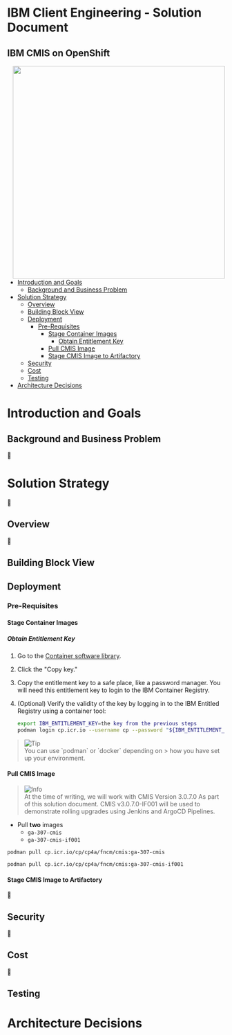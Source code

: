 <h1>IBM Client Engineering - Solution Document</h1>

<h2>IBM CMIS on OpenShift</h2>
<img align="right" src="https://user-images.githubusercontent.com/95059/166857681-99c92cdc-fa62-4141-b903-969bd6ec1a41.png" width="491" >

- [Introduction and Goals](#introduction-and-goals)
  - [Background and Business Problem](#background-and-business-problem)
- [Solution Strategy](#solution-strategy)
  - [Overview](#overview)
  - [Building Block View](#building-block-view)
  - [Deployment](#deployment)
    - [Pre-Requisites](#pre-requisites)
      - [Stage Container Images](#stage-container-images)
        - [Obtain Entitlement Key](#obtain-entitlement-key)
      - [Pull CMIS Image](#pull-cmis-image)
      - [Stage CMIS Image to Artifactory](#stage-cmis-image-to-artifactory)
  - [Security](#security)
  - [Cost](#cost)
  - [Testing](#testing)
- [Architecture Decisions](#architecture-decisions)

# Introduction and Goals

## Background and Business Problem

🚧️

# Solution Strategy

🚧️

## Overview

🚧️

## Building Block View

## Deployment

### Pre-Requisites
#### Stage Container Images
##### Obtain Entitlement Key

1. Go to the [Container software library](https://myibm.ibm.com/products-services/containerlibrary).

2. Click the "Copy key."

3. Copy the entitlement key to a safe place, like a password manager. You will need this entitlement key to login to the IBM Container Registry.

4. (Optional) Verify the validity of the key by logging in to the IBM Entitled Registry using a container tool:

   ```sh
   export IBM_ENTITLEMENT_KEY=the key from the previous steps
   podman login cp.icr.io --username cp --password "${IBM_ENTITLEMENT_KEY:?}"
   ```

> <picture>
>   <source media="(prefers-color-scheme: light)" srcset="https://github.com/Mqxx/GitHub-Markdown/blob/main/blockquotes/badge/light-theme/tip.svg">
>   <img alt="Tip" src="https://github.com/Mqxx/GitHub-Markdown/blob/main/blockquotes/badge/dark-theme/tip.svg">
> </picture><br>
> You can use `podman` or `docker` depending on > how you have set up your environment.

#### Pull CMIS Image
> <picture>
>   <source media="(prefers-color-scheme: light)" srcset="https://github.com/Mqxx/GitHub-Markdown/blob/main/blockquotes/badge/light-theme/info.svg">
>   <img alt="Info" src="https://github.com/Mqxx/GitHub-Markdown/blob/main/blockquotes/badge/dark-theme/info.svg">
> </picture><br>
> At the time of writing, we will work with CMIS Version 3.0.7.0 As part of this solution document. CMIS v3.0.7.0-IF001 will be used to demonstrate rolling upgrades using Jenkins and ArgoCD Pipelines.

- Pull **two** images
  - `ga-307-cmis`
  - `ga-307-cmis-if001`

```
podman pull cp.icr.io/cp/cp4a/fncm/cmis:ga-307-cmis
```

```
podman pull cp.icr.io/cp/cp4a/fncm/cmis:ga-307-cmis-if001
```

#### Stage CMIS Image to Artifactory

🚧️

## Security

🚧️

## Cost

🚧️

## Testing

# Architecture Decisions
